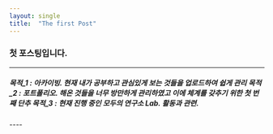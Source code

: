 ```yaml
---
layout: single
title:  "The first Post"
---
```


### 첫 포스팅입니다.

----
<H5> 목적_1 : 아카이빙. 현재 내가 공부하고 관심있게 보는 것들을 업로드하여 쉽게 관리   
목적_2 : 포트폴리오. 해온 것들을 너무 방만하게 관리하였고 이에 체계를 갖추기 위한 첫 번째 단추   
목적_3 : 현재 진행 중인 모두의 연구소 Lab. 활동과 관련. </H5>
----

